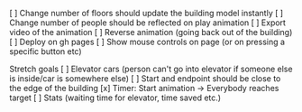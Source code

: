 [ ] Change number of floors should update the building model instantly
[ ] Change number of people should be reflected on play animation
[ ] Export video of the animation
[ ] Reverse animation (going back out of the building)
[ ] Deploy on gh pages
[ ] Show mouse controls on page (or on pressing a specific button etc)

Stretch goals
[ ] Elevator cars (person can't go into elevator if someone else is inside/car is somewhere else)
[ ] Start and endpoint should be close to the edge of the building
[x] Timer: Start animation -> Everybody reaches target
[ ] Stats (waiting time for elevator, time saved etc.)

